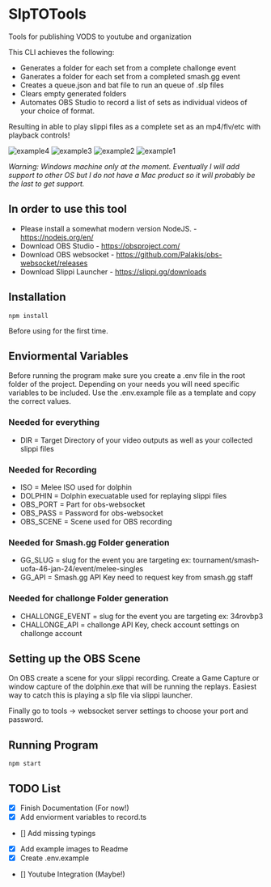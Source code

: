 # SlpTOTools

Tools for publishing VODS to youtube and organization

This CLI achieves the following:

-   Generates a folder for each set from a complete challonge event
-   Ganerates a folder for each set from a completed smash.gg event
-   Creates a queue.json and bat file to run an queue of .slp files
-   Clears empty generated folders
-   Automates OBS Studio to record a list of sets as individual videos of your choice of format.

Resulting in able to play slippi files as a complete set as an mp4/flv/etc with playback controls!

![example4](./img/ex4.png)
![example3](./img/ex3.png)
![example2](./img/ex2.png)
![example1](./img/ex1.png)

_Warning: Windows machine only at the moment. Eventually I will add support to other OS but I do not have a Mac product so it will probably be the last to get support._

## In order to use this tool

-   Please install a somewhat modern version NodeJS. - https://nodejs.org/en/
-   Download OBS Studio - https://obsproject.com/
-   Download OBS websocket - https://github.com/Palakis/obs-websocket/releases
-   Download Slippi Launcher - https://slippi.gg/downloads

## Installation

```
npm install
```

Before using for the first time.

## Enviormental Variables

Before running the program make sure you create a .env file in the root folder of the project. Depending on your needs you will need specific variables to be included. Use the .env.example file as a template and copy the correct values.

### Needed for everything

-   DIR = Target Directory of your video outputs as well as your collected slippi files

### Needed for Recording

-   ISO = Melee ISO used for dolphin
-   DOLPHIN = Dolphin execuatable used for replaying slippi files
-   OBS_PORT = Part for obs-websocket
-   OBS_PASS = Password for obs-websocket
-   OBS_SCENE = Scene used for OBS recording

### Needed for Smash.gg Folder generation

-   GG_SLUG = slug for the event you are targeting ex: tournament/smash-uofa-46-jan-24/event/melee-singles
-   GG_API = Smash.gg API Key need to request key from smash.gg staff

### Needed for challonge Folder generation

-   CHALLONGE_EVENT = slug for the event you are targeting ex: 34rovbp3
-   CHALLONGE_API = challonge API Key, check account settings on challonge account

## Setting up the OBS Scene

On OBS create a scene for your slippi recording.
Create a Game Capture or window capture of the dolphin.exe that will be running the replays. Easiest way to catch this is playing a slp file via slippi launcher.

Finally go to tools -> websocket server settings to choose your port and password.

## Running Program

```
npm start
```

## TODO List

-   [x] Finish Documentation (For now!)
-   [x] Add enviorment variables to record.ts
-   [] Add missing typings
-   [x] Add example images to Readme
-   [x] Create .env.example
-   [] Youtube Integration (Maybe!)
